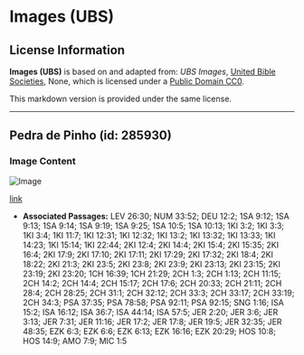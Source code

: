 # Images (UBS)

## License Information

**Images (UBS)** is based on and adapted from: _UBS Images_, [United Bible Societies](https://unitedbiblesocieties.org/), None, which is licensed under a [Public Domain CC0](https://creativecommons.org/public-domain/cc0/).

This markdown version is provided under the same license.



--------------------------------

## Pedra de Pinho (id: 285930)

### Image Content

![Image](https://cdn.aquifer.bible/aquifer-content/resources/Media/WEB-0719_pine_stone.jpg)

[link](https://cdn.aquifer.bible/aquifer-content/resources/Media/WEB-0719_pine_stone.jpg)

* **Associated Passages:** LEV 26:30; NUM 33:52; DEU 12:2; 1SA 9:12; 1SA 9:13; 1SA 9:14; 1SA 9:19; 1SA 9:25; 1SA 10:5; 1SA 10:13; 1KI 3:2; 1KI 3:3; 1KI 3:4; 1KI 11:7; 1KI 12:31; 1KI 12:32; 1KI 13:2; 1KI 13:32; 1KI 13:33; 1KI 14:23; 1KI 15:14; 1KI 22:44; 2KI 12:4; 2KI 14:4; 2KI 15:4; 2KI 15:35; 2KI 16:4; 2KI 17:9; 2KI 17:10; 2KI 17:11; 2KI 17:29; 2KI 17:32; 2KI 18:4; 2KI 18:22; 2KI 21:3; 2KI 23:5; 2KI 23:8; 2KI 23:9; 2KI 23:13; 2KI 23:15; 2KI 23:19; 2KI 23:20; 1CH 16:39; 1CH 21:29; 2CH 1:3; 2CH 1:13; 2CH 11:15; 2CH 14:2; 2CH 14:4; 2CH 15:17; 2CH 17:6; 2CH 20:33; 2CH 21:11; 2CH 28:4; 2CH 28:25; 2CH 31:1; 2CH 32:12; 2CH 33:3; 2CH 33:17; 2CH 33:19; 2CH 34:3; PSA 37:35; PSA 78:58; PSA 92:11; PSA 92:15; SNG 1:16; ISA 15:2; ISA 16:12; ISA 36:7; ISA 44:14; ISA 57:5; JER 2:20; JER 3:6; JER 3:13; JER 7:31; JER 11:16; JER 17:2; JER 17:8; JER 19:5; JER 32:35; JER 48:35; EZK 6:3; EZK 6:6; EZK 6:13; EZK 16:16; EZK 20:29; HOS 10:8; HOS 14:9; AMO 7:9; MIC 1:5

